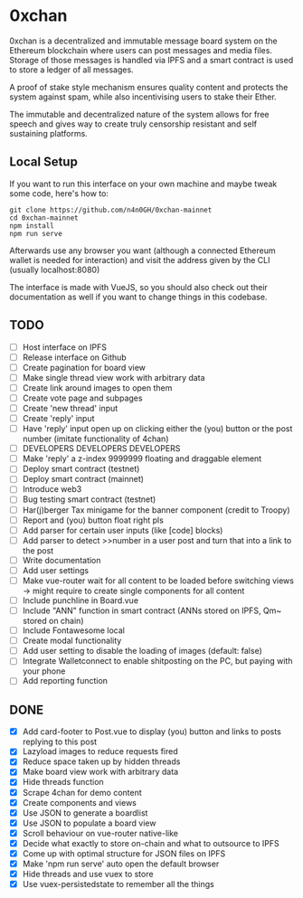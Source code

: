 # 0xchan
0xchan is a decentralized and immutable message board system on the Ethereum blockchain where users can post messages and media files. Storage of those messages is handled via IPFS and a smart contract is used to store a ledger of all messages.

A proof of stake style mechanism ensures quality content and protects the system against spam, while also incentivising users to stake their Ether.

The immutable and decentralized nature of the system allows for free speech and gives way to create truly censorship resistant and self sustaining platforms.

## Local Setup
If you want to run this interface on your own machine and maybe tweak some code, here's how to:

```
git clone https://github.com/n4n0GH/0xchan-mainnet
cd 0xchan-mainnet
npm install
npm run serve
```
Afterwards use any browser you want (although a connected Ethereum wallet is needed for interaction) and visit the address given by the CLI (usually localhost:8080)

The interface is made with VueJS, so you should also check out their documentation as well if you want to change things in this codebase.

## TODO
- [ ] Host interface on IPFS
- [ ] Release interface on Github
- [ ] Create pagination for board view
- [ ] Make single thread view work with arbitrary data
- [ ] Create link around images to open them
- [ ] Create vote page and subpages
- [ ] Create 'new thread' input
- [ ] Create 'reply' input
- [ ] Have 'reply' input open up on clicking either the (you) button or the post number (imitate functionality of 4chan)
- [ ] DEVELOPERS DEVELOPERS DEVELOPERS
- [ ] Make 'reply' a z-index 9999999 floating and draggable element
- [ ] Deploy smart contract (testnet)
- [ ] Deploy smart contract (mainnet)
- [ ] Introduce web3
- [ ] Bug testing smart contract (testnet)
- [ ] Har(j)berger Tax minigame for the banner component (credit to Troopy)
- [ ] Report and (you) button float right pls
- [ ] Add parser for certain user inputs (like [code] blocks)
- [ ] Add parser to detect >>number in a user post and turn that into a link to the post
- [ ] Write documentation
- [ ] Add user settings
- [ ] Make vue-router wait for all content to be loaded before switching views
	-> might require to create single components for all content
- [ ] Include punchline in Board.vue
- [ ] Include "ANN" function in smart contract (ANNs stored on IPFS, Qm~ stored on chain)
- [ ] Include Fontawesome local
- [ ] Create modal functionality
- [ ] Add user setting to disable the loading of images (default: false)
- [ ] Integrate Walletconnect to enable shitposting on the PC, but paying with your phone
- [ ] Add reporting function

## DONE
- [x] Add card-footer to Post.vue to display (you) button and links to posts replying to this post
- [x] Lazyload images to reduce requests fired
- [x] Reduce space taken up by hidden threads
- [x] Make board view work with arbitrary data
- [x] Hide threads function
- [x] Scrape 4chan for demo content
- [x] Create components and views
- [x] Use JSON to generate a boardlist
- [x] Use JSON to populate a board view
- [x] Scroll behaviour on vue-router native-like
- [x] Decide what exactly to store on-chain and what to outsource to IPFS
- [x] Come up with optimal structure for JSON files on IPFS
- [x] Make 'npm run serve' auto open the default browser
- [x] Hide threads and use vuex to store
- [x] Use vuex-persistedstate to remember all the things